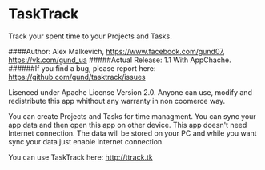 TaskTrack
=========

Track your spent time to your Projects and Tasks.

####Author: Alex Malkevich, https://www.facebook.com/gund07, https://vk.com/gund_ua
#####Actual Release: 1.1 With AppChache.
######If you find a bug, please report here: https://github.com/gund/tasktrack/issues

Lisenced under Apache License Version 2.0. Anyone can use, modify and redistribute this app whithout any warranty in non coomerce way.

You can create Projects and Tasks for time managment.
You can sync your app data and then open this app on
other device. This app doesn't need Internet connection.
The data will be stored on your PC and while you want
sync your data just enable Internet connection.

You can use TaskTrack here: http://ttrack.tk
